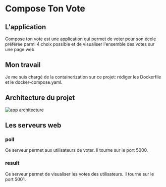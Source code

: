 # Compose Ton Vote

## L'application

Compose ton vote est une application qui permet de voter pour son école préférée parmi 4 choix possible et de visualiser l'ensemble des votes sur une page web.

## Mon travail

Je me suis chargé de la containerization sur ce projet: rédiger les Dockerfile et le docker-compose.yaml.

## Architecture du projet

![app architecture](https://github.com/CodeSnaker/Compose-ton-vote/blob/main/image.jpg?raw=true)

## Les serveurs web

### poll

Ce serveur permet aux utilisateurs de voter. Il tourne sur le port 5000.

### result

Ce serveur permet de visualiser les votes des utilisateurs. Il tourne sur le port 5001.

